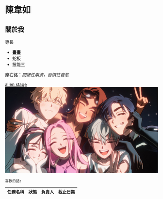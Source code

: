 # 陳韋如

## 關於我

專長
* **畫畫**
* 蛇板
* 技能三

座右銘：*間接性崩潰，習慣性自愈*

[alien stage](https://x.com/Official_ALNST)
![alien](alien.jpg)

```喜歡的話:```

|任務名稱|狀態|負責人|截止日期|
|---|---|---|---|
